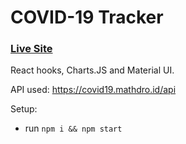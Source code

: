 # COVID-19 Tracker

### [Live Site](https://covid19statswebsite.netlify.com/)

React hooks, Charts.JS and Material UI.

API used: https://covid19.mathdro.id/api

Setup:
- run ```npm i && npm start``` 
